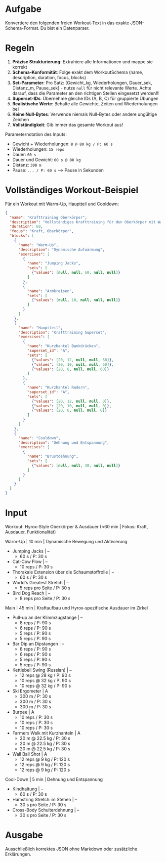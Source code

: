 # Aufgabe
Konvertiere den folgenden freien Workout-Text in das exakte JSON-Schema-Format. Du bist ein Datenparser.

# Regeln
1. **Präzise Strukturierung**: Extrahiere alle Informationen und mappe sie korrekt
2. **Schema-Konformität**: Folge exakt dem WorkoutSchema (name, description, duration, focus, blocks)
3. **Set-Parameter**: Pro Satz: [Gewicht_kg, Wiederholungen, Dauer_sek, Distanz_m, Pause_sek] - nutze `null` für nicht relevante Werte. Achte darauf, dass die Parameter an den richtigen Stellen eingesetzt werden!!!
4. **Superset-IDs**: Übernehme gleiche IDs (A, B, C) für gruppierte Übungen
5. **Realistische Werte**: Behalte alle Gewichte, Zeiten und Wiederholungen bei
6. **Keine Null-Bytes**: Verwende niemals Null-Bytes oder andere ungültige Zeichen
7. **Vollständigkeit**: Gib immer das gesamte Workout aus!

Parameternotation des Inputs:
- Gewicht + Wiederholungen: `8 @ 80 kg / P: 60 s`
- Wiederholungen: `15 reps`
- Dauer: `60 s`
- Dauer und Gewicht: `60 s @ 80 kg`
- Distanz: `300 m`
- Pause: `... / P: 60 s` --> Pause in Sekunden


# Vollständiges Workout-Beispiel
Für ein Workout mit Warm-Up, Hauptteil und Cooldown:
```json
{
  "name": "Krafttraining Oberkörper",
  "description": "Vollständiges Krafttraining für den Oberkörper mit Warm-Up und Cooldown",
  "duration": 60,
  "focus": "Kraft, Oberkörper",
  "blocks": [
    {
      "name": "Warm-Up",
      "description": "Dynamische Aufwärmung",
      "exercises": [
        {
          "name": "Jumping Jacks",
          "sets": [
            {"values": [null, null, 60, null, null]}
          ]
        },
        {
          "name": "Armkreisen",
          "sets": [
            {"values": [null, 10, null, null, null]}
          ]
        }
      ]
    },
    {
      "name": "Hauptteil",
      "description": "Krafttraining Superset",
      "exercises": [
        {
          "name": "Kurzhantel Bankdrücken",
          "superset_id": "A",
          "sets": [
            {"values": [20, 12, null, null, 60]},
            {"values": [20, 10, null, null, 60]},
            {"values": [20, 8, null, null, 60]}
          ]
        },
        {
          "name": "Kurzhantel Rudern",
          "superset_id": "A",
          "sets": [
            {"values": [20, 12, null, null, 0]},
            {"values": [20, 10, null, null, 0]},
            {"values": [20, 8, null, null, 0]}
          ]
        }
      ]
    },
    {
      "name": "Cooldown",
      "description": "Dehnung und Entspannung",
      "exercises": [
        {
          "name": "Brustdehnung",
          "sets": [
            {"values": [null, null, 30, null, null]}
          ]
        }
      ]
    }
  ]
}
```

# Input
Workout: Hyrox-Style Oberkörper & Ausdauer (≈60 min | Fokus: Kraft, Ausdauer, Funktionalität)

Warm-Up | 10 min | Dynamische Bewegung und Aktivierung
- Jumping Jacks | –
    - 60 s / P: 30 s
- Cat-Cow Flow | –
    - 10 reps / P: 30 s
- Thorakale Extension über die Schaumstoffrolle | –
    - 60 s / P: 30 s
- World's Greatest Stretch | –
    - 5 reps pro Seite / P: 30 s
- Bird Dog Reach | –
    - 8 reps pro Seite / P: 30 s

Main | 45 min | Kraftaufbau und Hyrox-spezifische Ausdauer im Zirkel
- Pull-up an der Klimmzugstange | –
    - 8 reps / P: 90 s
    - 6 reps / P: 90 s
    - 5 reps / P: 90 s
    - 5 reps / P: 90 s
- Bar Dip an Dipstangen | –
    - 8 reps / P: 90 s
    - 6 reps / P: 90 s
    - 5 reps / P: 90 s
    - 5 reps / P: 90 s
- Kettlebell Swing (Russian) | –
    - 12 reps @ 28 kg / P: 90 s
    - 10 reps @ 32 kg / P: 90 s
    - 10 reps @ 32 kg / P: 90 s
- Ski Ergometer | A
    - 300 m / P: 30 s
    - 300 m / P: 30 s
    - 300 m / P: 30 s
- Burpee | A
    - 10 reps / P: 30 s
    - 10 reps / P: 30 s
    - 10 reps / P: 30 s
- Farmers Walk mit Kurzhanteln | A
    - 20 m @ 22.5 kg / P: 30 s
    - 20 m @ 22.5 kg / P: 30 s
    - 20 m @ 22.5 kg / P: 30 s
- Wall Ball Shot | A
    - 12 reps @ 9 kg / P: 120 s
    - 12 reps @ 9 kg / P: 120 s
    - 12 reps @ 9 kg / P: 120 s

Cool-Down | 5 min | Dehnung und Entspannung
- Kindhaltung | –
    - 60 s / P: 30 s
- Hamstring Stretch im Stehen | –
    - 30 s pro Seite / P: 30 s
- Cross-Body Schulterdehnung | –
    - 30 s pro Seite / P: 30 s

# Ausgabe
Ausschließlich korrektes JSON ohne Markdown oder zusätzliche Erklärungen. 